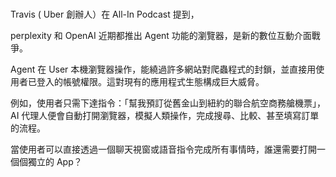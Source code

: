 #

Travis ( Uber 創辦人）在  All-In Podcast 提到，

perplexity 和 OpenAI 近期都推出 Agent 功能的瀏覽器，是新的數位互動介面戰爭。 



Agent 在 User 本機瀏覽器操作，能繞過許多網站對爬蟲程式的封鎖，並直接用使用者已登入的帳號權限。這對現有的應用程式生態構成巨大威脅。  



例如，使用者只需下達指令：「幫我預訂從舊金山到紐約的聯合航空商務艙機票」，AI 代理人便會自動打開瀏覽器，模擬人類操作，完成搜尋、比較、甚至填寫訂單的流程。  



當使用者可以直接透過一個聊天視窗或語音指令完成所有事情時，誰還需要打開一個個獨立的 App？ 